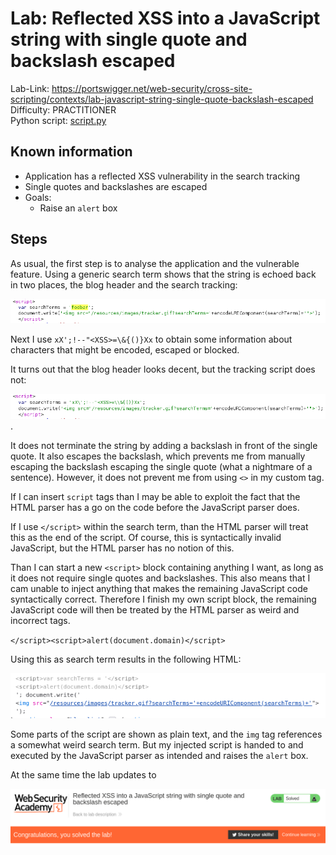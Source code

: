 # Lab: Reflected XSS into a JavaScript string with single quote and backslash escaped

Lab-Link: <https://portswigger.net/web-security/cross-site-scripting/contexts/lab-javascript-string-single-quote-backslash-escaped>  
Difficulty: PRACTITIONER  
Python script: [script.py](script.py)  

## Known information

- Application has a reflected XSS vulnerability in the search tracking
- Single quotes and backslashes are escaped
- Goals:
  - Raise an `alert` box

## Steps

As usual, the first step is to analyse the application and the vulnerable feature. Using a generic search term shows that the string is echoed back in two places, the blog header and the search tracking:

![html](img/html.png)

Next I use `xX';!--"<XSS>=\&{()}Xx` to obtain some information about characters that might be encoded, escaped or blocked.

It turns out that the blog header looks decent, but the tracking script does not:

![html_chars](img/html_chars.png).

It does not terminate the string by adding a backslash in front of the single quote. It also escapes the backslash, which prevents me from manually escaping the backslash escaping the single quote (what a nightmare of a sentence). However, it does not prevent me from using `<>` in my custom tag.

If I can insert `script` tags than I may be able to exploit the fact that the HTML parser has a go on the code before the JavaScript parser does.

If I use `</script>` within the search term, than the HTML parser will treat this as the end of the script. Of course, this is syntactically invalid JavaScript, but the HTML parser has no notion of this.

Than I can start a new `<script>` block containing anything I want, as long as it does not require single quotes and backslashes. This also means that I cam unable to inject anything that makes the remaining JavaScript code syntactically correct. Therefore I finish my own script block, the remaining JavaScript code will then be treated by the HTML parser as weird and incorrect tags.

`</script><script>alert(document.domain)</script>`

Using this as search term results in the following HTML:

![result_html](img/result_html.png)

Some parts of the script are shown as plain text, and the `img` tag references a somewhat weird search term. But my injected script is handed to and executed by the JavaScript parser as intended and raises the `alert` box.

At the same time the lab updates to

![success](img/success.png)
